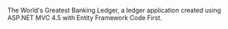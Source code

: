 ﻿The World's Greatest Banking Ledger, a ledger application created using ASP.NET MVC 4.5 with Entity Framework Code First.
